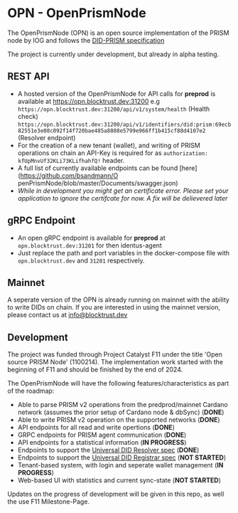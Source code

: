 # OPN - OpenPrismNode
The OpenPrismNode (OPN) is an open source implementation of the PRISM node by IOG and follows the [DID-PRISM specification](https://github.com/input-output-hk/prism-did-method-spec/blob/main/w3c-spec/PRISM-method.md)

The project is currently under development, but already in alpha testing.
## REST API
- A hosted version of the OpenPrismNode for API calls for **preprod** is available at https://opn.blocktrust.dev:31200 e.g
     `https://opn.blocktrust.dev:31200/api/v1/system/health` (Health check)
     `https://opn.blocktrust.dev:31200/api/v1/identifiers/did:prism:69ecb82551e3e08c092f14f720bae485a8808e5799e966ff1b415cf88d4107e2` (Resolver endpoint)
- For the creation of a new tenant (wallet), and writing of PRISM operations on chain an API-Key is required for as `authorization: kfUpMnvUf32KLi73KLifhahfQ!` header.
- A full list of currently available endpoints can be found [here](https://github.com/bsandmann/O penPrismNode/blob/master/Documents/swagger.json)
- *While in development you might get an certificate error. Please set your application to ignore the certifcate for now. A fix will be delievered later*

## gRPC Endpoint
- An open gRPC endpoint is available for **preprod** at `opn.blocktrust.dev:31201` for then identus-agent
- Just replace the path and port variables in the docker-compose file with `opn.blocktrust.dev` and `31201` respectively.


## Mainnet
A seperate version of the OPN is already running on mainnet with the ability to write DIDs on chain. 
If you are interested in using the mainnet version, please contact us at [info@blocktrust.dev](mailto:info@blocktrust.dev)

## Development
The project was funded through Project Catalyst F11 under the title 'Open source PRISM Node' (1100214).
The implementation work started with the beginning of F11 and should be finished by the end of 2024.

The OpenPrismNode will have the following features/characteristics as part of the roadmap:
- Able to parse PRISM v2 operations from the predprod/mainnet Cardano network (assumes the prior setup of Cardano node & dbSync) (**DONE**)
- Able to write PRISM v2 operation on the supported networks (**DONE**)
- API endpoints for all read and write opertions (**DONE**)
- GRPC endpoints for PRISM agent communication (**DONE**)
- API endpoints for a statistical information (**IN PROGRESS**)
- Endpoints to support the [Universal DID Resolver spec](https://w3c-ccg.github.io/did-resolution/) (**DONE**)
- Endpoints to support the [Universal DID Registrar spec](https://identity.foundation/did-registration/) (**NOT STARTED**)
- Tenant-based system, with login and seperate wallet management (**IN PROGRESS**)
- Web-based UI with statistics and current sync-state (**NOT STARTED**)

Updates on the progress of development will be given in this repo, as well the use F11 Milestone-Page.
  

